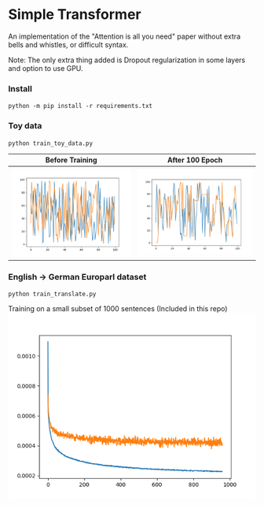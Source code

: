 # Simple Transformer

An implementation of the "Attention is all you need" paper without extra bells and whistles,
or difficult syntax.

Note: The only extra thing added is Dropout regularization in some layers and option to use GPU.

### Install
```
python -m pip install -r requirements.txt
```

### Toy data
```
python train_toy_data.py
```

| Before Training   | After 100 Epoch |
| ----------- | ----------- |
|![Image](Extra_Scripts/Begin.png)   |   ![Image](Extra_Scripts/After100.png)   |

### English -> German Europarl dataset
```
python train_translate.py
```

Training on a small subset of 1000 sentences (Included in this repo)
![Image](Extra_Scripts/Loss.png)



